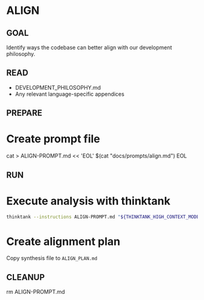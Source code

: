 # ALIGN

## GOAL
Identify ways the codebase can better align with our development philosophy.

## READ
- DEVELOPMENT_PHILOSOPHY.md
- Any relevant language-specific appendices

## PREPARE
# Create prompt file
cat > ALIGN-PROMPT.md << 'EOL'
$(cat "docs/prompts/align.md")
EOL

## RUN
# Execute analysis with thinktank
```bash
thinktank --instructions ALIGN-PROMPT.md "${THINKTANK_HIGH_CONTEXT_MODELS[@]}" "${THINKTANK_SYNTHESIS_MODEL[@]}" $(find_glance_files) $(find_philosophy_files) ./
```

# Create alignment plan
Copy synthesis file to `ALIGN_PLAN.md`

## CLEANUP
rm ALIGN-PROMPT.md

